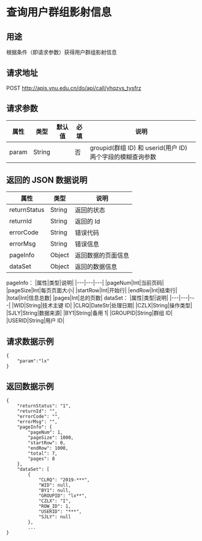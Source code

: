 # 查询用户群组影射信息

## 用途

根据条件（即请求参数）获得用户群组影射信息

## 请求地址

POST http://apis.ynu.edu.cn/do/api/call/yhqzys_tysfrz

## 请求参数

| 属性  | 类型   | 默认值 | 必填 | 说明                                                       |
| ----- | ------ | ------ | ---- | ---------------------------------------------------------- |
| param | String |        | 否   | groupid(群组 ID) 和 userid(用户 ID) 两个字段的模糊查询参数 |

## 返回的 JSON 数据说明

| 属性         | 类型   | 说明               |
| ------------ | ------ | ------------------ |
| returnStatus | String | 返回的状态         |
| returnId     | String | 返回的 Id          |
| errorCode    | String | 错误代码           |
| errorMsg     | String | 错误信息           |
| pageInfo     | Object | 返回数据的页面信息 |
| dataSet      | Object | 返回的数据信息     |

pageInfo：
|属性|类型|说明|
|---|---|---|
|pageNum|Int|当前页码|
|pageSize|Int|每页页面大小|
|startRow|Int|开始行|
|endRow|Int|结束行|
|total|Int|信息总数|
|pages|Int|总的页数|
dataSet：
|属性|类型|说明|
|---|---|---|
|WID|String|技术主键 ID|
|CLRQ|DateStr|处理日期|
|CZLX|String|操作类型|
|SJLY|String|数据来源|
|BY1|String|备用 1|
|GROUPID|String|群组 ID|
|USERID|String|用户 ID|

## 请求数据示例

```
{
	"param":"lx"
}
```

## 返回数据示例

```
{
    "returnStatus": "1",
    "returnId": "",
    "errorCode": "",
    "errorMsg": "",
    "pageInfo": {
        "pageNum": 1,
        "pageSize": 1000,
        "startRow": 0,
        "endRow": 1000,
        "total": 7,
        "pages": 8
    },
    "dataSet": [
        {
            "CLRQ": "2019-***",
            "WID": null,
            "BY1": null,
            "GROUPID": "lx**",
            "CZLX": "I",
            "ROW_ID": 1,
            "USERID": "***",
            "SJLY": null
        },
        ...
}
```
